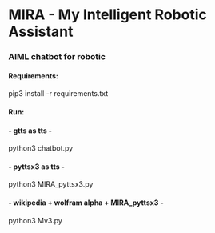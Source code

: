 # MIRA - My Intelligent Robotic Assistant

### AIML chatbot for robotic

#### Requirements:
pip3 install -r requirements.txt

#### Run:
#### - gtts as tts -
python3 chatbot.py

#### - pyttsx3 as tts -
python3 MIRA_pyttsx3.py

#### - wikipedia + wolfram alpha + MIRA_pyttsx3 -
python3 Mv3.py
